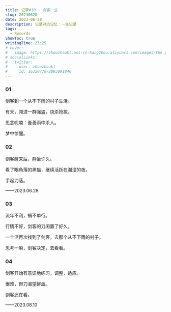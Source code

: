 ```yaml
---
title: 记录#10 - 剑客一生
slug: 20230628
date: 2023-06-28
description: 记录对抗记忆：一生记录
tags:
  - Records
ShowToc: true
writingTime: 23:25
# cover:
#   image: https://zhouzhoukl.oss-cn-hangzhou.aliyuncs.com/images/the pmarca blog archives.png
# socialLinks:
#   twitter:
#     user: zhouzhoukl
#     id: 1632077072893091840
---
```


### 01

剑客到一个从不下雨的村子生活。

有天，闯进一群强盗，烧杀抢掠。

思念呢喃：吾善雨中杀人。

梦中惊醒。

### 02

剑客醒来后，静坐许久。

看了眼角落的黑猫，继续活跃在潮湿的夜。

手起刀落。

——2023.06.28

### 03

流年不利，祸不单行。

行情不好，剑客的刀闲置了好久。

一个活再次找到了剑客，去那个从不下雨的村子。

思考一瞬，剑客决定，去看看。

### 04

剑客开始有意识地练习，调整，适应。

很难，但刀渴望鲜血。

剑客还在看。

——2023.08.10

<!-- Cloudflare Web Analytics --><script defer src='https://static.cloudflareinsights.com/beacon.min.js' data-cf-beacon='{"token": "9f9569f9d5e2464e9f1a094c2bb65d66"}'></script><!-- End Cloudflare Web Analytics -->
